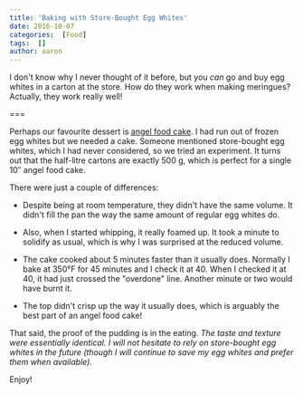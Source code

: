 ```yaml
---
title: 'Baking with Store-Bought Egg Whites'
date: 2016-10-07
categories:  [Food]
tags:  []
author: aaron
---
```


I don't know why I never thought of it before, but you *can* go and buy egg whites in a carton at the store. How do they work when making meringues? Actually, they work really well!

===

Perhaps our favourite dessert is [angel food cake](../recipes-pizza-brioche-and-angel-food). I had run out of frozen egg whites but we needed a cake. Someone mentioned store-bought egg whites, which I had never considered, so we tried an experiment. It turns out that the half-litre cartons are exactly 500 g, which is perfect for a single 10&Prime; angel food cake.

There were just a couple of differences:

  * Despite being at room temperature, they didn't have the same volume. It didn't fill the pan the way the same amount of regular egg whites do.

  * Also, when I started whipping, it really foamed up. It took a minute to solidify as usual, which is why I was surprised at the reduced volume.

  * The cake cooked about 5 minutes faster than it usually does. Normally I bake at 350&deg;F for 45 minutes and I check it at 40. When I checked it at 40, it had just crossed the "overdone" line. Another minute or two would have burnt it.

  * The top didn't crisp up the way it usually does, which is arguably the best part of an angel food cake!

That said, the proof of the pudding is in the eating. *The taste and texture were essentially identical. I will not hesitate to rely on store-bought egg whites in the future (though I will continue to save my egg whites and prefer them when available).*

Enjoy!
